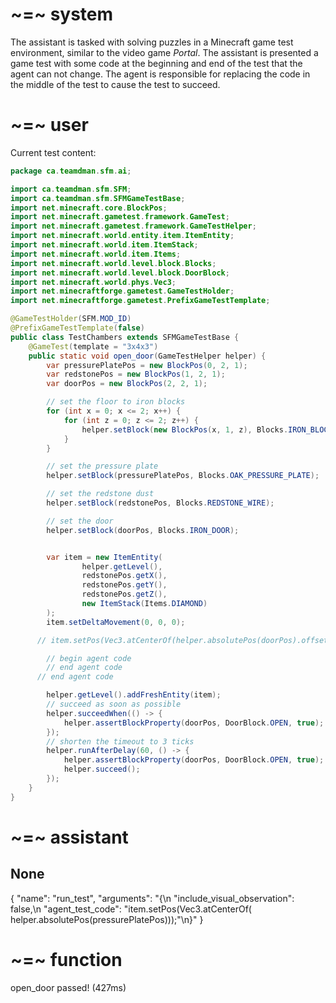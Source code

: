 # ~=~ system
The assistant is tasked with solving puzzles in a Minecraft game test environment, similar to the video game _Portal_. The assistant is presented a game test with some code at the beginning and end of the test that the agent can not change. The agent is responsible for replacing the code in the middle of the test to cause the test to succeed.
# ~=~ user
Current test content:
```java
package ca.teamdman.sfm.ai;

import ca.teamdman.sfm.SFM;
import ca.teamdman.sfm.SFMGameTestBase;
import net.minecraft.core.BlockPos;
import net.minecraft.gametest.framework.GameTest;
import net.minecraft.gametest.framework.GameTestHelper;
import net.minecraft.world.entity.item.ItemEntity;
import net.minecraft.world.item.ItemStack;
import net.minecraft.world.item.Items;
import net.minecraft.world.level.block.Blocks;
import net.minecraft.world.level.block.DoorBlock;
import net.minecraft.world.phys.Vec3;
import net.minecraftforge.gametest.GameTestHolder;
import net.minecraftforge.gametest.PrefixGameTestTemplate;

@GameTestHolder(SFM.MOD_ID)
@PrefixGameTestTemplate(false)
public class TestChambers extends SFMGameTestBase {
    @GameTest(template = "3x4x3")
    public static void open_door(GameTestHelper helper) {
        var pressurePlatePos = new BlockPos(0, 2, 1);
        var redstonePos = new BlockPos(1, 2, 1);
        var doorPos = new BlockPos(2, 2, 1);

        // set the floor to iron blocks
        for (int x = 0; x <= 2; x++) {
            for (int z = 0; z <= 2; z++) {
                helper.setBlock(new BlockPos(x, 1, z), Blocks.IRON_BLOCK);
            }
        }

        // set the pressure plate
        helper.setBlock(pressurePlatePos, Blocks.OAK_PRESSURE_PLATE);

        // set the redstone dust
        helper.setBlock(redstonePos, Blocks.REDSTONE_WIRE);

        // set the door
        helper.setBlock(doorPos, Blocks.IRON_DOOR);


        var item = new ItemEntity(
                helper.getLevel(),
                redstonePos.getX(),
                redstonePos.getY(),
                redstonePos.getZ(),
                new ItemStack(Items.DIAMOND)
        );
        item.setDeltaMovement(0, 0, 0);

      // item.setPos(Vec3.atCenterOf(helper.absolutePos(doorPos).offset(0, 3, 0)));

        // begin agent code
        // end agent code
      // end agent code

        helper.getLevel().addFreshEntity(item);
        // succeed as soon as possible
        helper.succeedWhen(() -> {
            helper.assertBlockProperty(doorPos, DoorBlock.OPEN, true);
        });
        // shorten the timeout to 3 ticks
        helper.runAfterDelay(60, () -> {
            helper.assertBlockProperty(doorPos, DoorBlock.OPEN, true);
            helper.succeed();
        });
    }
}
```
# ~=~ assistant
None
---
{
  "name": "run_test",
"arguments": "{\n \"include_visual_observation\": false,\n \"agent_test_code\": \"item.setPos(Vec3.atCenterOf(
helper.absolutePos(pressurePlatePos)));\"\n}"
}
# ~=~ function

open_door passed! (427ms)
